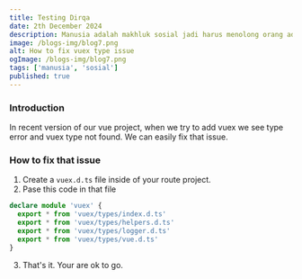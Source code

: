 ```yaml
---
title: Testing Dirqa
date: 2th December 2024
description: Manusia adalah makhluk sosial jadi harus menolong orang adfdssssssssssssssssssssssssssssssssssssssss dafffffffffffd dfasdfsdf dfasdfasdf.
image: /blogs-img/blog7.png
alt: How to fix vuex type issue
ogImage: /blogs-img/blog7.png
tags: ['manusia', 'sosial']
published: true
---
```


### Introduction

In recent version of our vue project, when we try to add vuex we see type error and vuex type not found. We can easily fix that issue.

### How to fix that issue

1. Create a `vuex.d.ts` file inside of your route project.
2. Pase this code in that file

```ts
declare module 'vuex' {
  export * from 'vuex/types/index.d.ts'
  export * from 'vuex/types/helpers.d.ts'
  export * from 'vuex/types/logger.d.ts'
  export * from 'vuex/types/vue.d.ts'
}
```

3. That's it. Your are ok to go.
